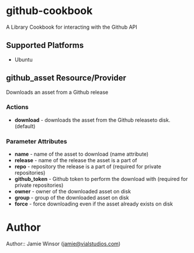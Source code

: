 # github-cookbook

A Library Cookbook for interacting with the Github API

## Supported Platforms

* Ubuntu

## github_asset Resource/Provider

Downloads an asset from a Github release

### Actions

- **download** - downloads the asset from the Github releaseto disk. (default)

### Parameter Attributes

- **name** - name of the asset to download (name attribute)
- **release** - name of the release the asset is a part of
- **repo** - repository the release is a part of (required for private repositories)
- **github_token** - Github token to perform the download with (required for private repositories)
- **owner** - owner of the downloaded asset on disk
- **group** - group of the downloaded asset on disk
- **force** - force downloading even if the asset already exists on disk

# Author

Author:: Jamie Winsor (<jamie@vialstudios.com>)
